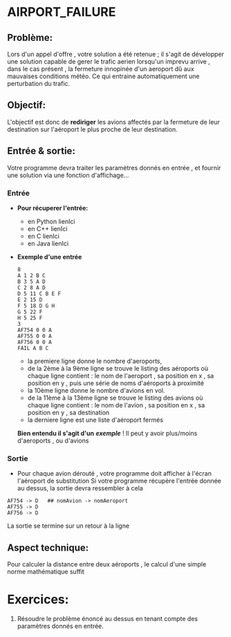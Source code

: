# AIRPORT_FAILURE

## Problème:
Lors d'un appel d'offre , votre solution a été retenue ; il s'agit de développer une solution capable de gerer le trafic aerien lorsqu'un
imprevu arrive , dans le cas présent , la fermeture innopinée d'un aeroport dû aux mauvaises conditions météo.
Ce qui entraine automatiquement une perturbation du trafic.

## Objectif:
L'objectif est donc de **rediriger** les avions affectés par la fermeture de leur destination sur l'aéroport le plus proche de leur destination.

## Entrée & sortie:
Votre programme devra traiter les paramètres donnés en entrée , et fournir une solution via une fonction d'affichage...

### Entrée

+ **Pour récuperer l'entrée:**

  + en Python lienIci
  + en C++ lienIci
  + en C lienIci
  + en Java lienIci

+ **Exemple d'une entrée**
  ```
  8
  A 1 2 B C
  B 3 5 A D
  C 2 8 A D
  D 5 11 C B E F
  E 2 15 D
  F 5 18 D G H
  G 5 22 F
  H 5 25 F
  3
  AF754 0 0 A
  AF755 0 0 A
  AF756 0 0 A
  FAIL A B C
  ```
  + la premiere ligne donne le nombre d'aeroports,
  + de la 2ème à la 9ème ligne se trouve le listing des aéroports où
  chaque ligne contient : le nom de l'aeroport , sa position en x , sa position en y , puis une série de noms d'aéroports à proximité
  + la 10ème ligne donne le nombre d'avions en vol.
  + de la 11ème à la 13ème ligne se trouve le listing des avions où chaque ligne contient : le nom de l'avion , sa position en x , sa position en y , sa destination
  + la derniere ligne est une liste d'aéroport fermés
  
  **Bien entendu il s'agit d'un** ***exemple*** ! Il peut y avoir plus/moins d'aeroports , ou d'avions

### Sortie

+ Pour chaque avion dérouté , votre programme doit afficher à l'écran l'aéroport de substitution
Si votre programme récupère l'entrée donnée au dessus, la sortie devra ressembler à cela
```
AF754 -> D   ## nomAvion -> nomAeroport
AF755 -> D
AF756 -> D

```
La sortie se termine sur un retour à la ligne

## Aspect technique:
Pour calculer la distance entre deux aéroports , le calcul d'une simple norme mathématique suffit

# Exercices:

1) Résoudre le problème énoncé au dessus en tenant compte des paramètres donnés en entrée.


